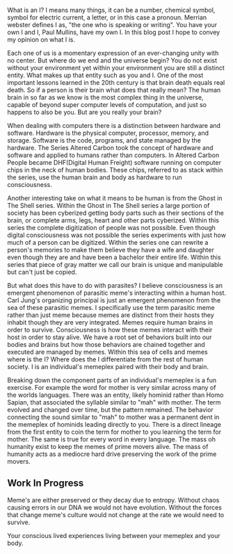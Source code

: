 What is an I? I means many things, it can be a number, chemical symbol, symbol for electric current, a letter, or in this case a pronoun. Merrian webster defines I as, "the one who is speaking or writing". You have your own I and I, Paul Mullins, have my own I. In this blog post I hope to convey my opinion on what I is.

Each one of us is a momentary expression of an ever-changing unity with no center. But where do we end and the universe begin? You do not exist without your environment yet within your environment you are still a distinct entity. What makes up that entity such as you and I. One of the most important lessons learned in the 20th century is that brain death equals real death. So if a person is their brain what does that really mean? The human brain in so far as we know is the most complex thing in the universe, capable of beyond super computer levels of computation, and just so happens to also be you. But are you really your brain?

When dealing with computers there is a distinction between hardware and software. Hardware is the physical computer, processor, memory, and storage. Software is the code, programs, and state managed by the hardware. The Series Altered Carbon took the concept of hardware and software and applied to humans rather than computers. In Altered Carbon People became DHF(Digital Human Freight) software running on computer chips in the neck of human bodies. These chips, referred to as stack within the series, use the human brain and body as hardware to run consciousness.

Another interesting take on what it means to be human is from the Ghost in The Shell series. Within the Ghost in The Shell series a large portion of society has been cyberized getting body parts such as their sections of the brain, or complete arms, legs, heart and other parts cyberized. Within this series the complete digitization of people was not possible. Even though digital consciousness was not possible the series experiments with just how much of a person can be digitized. Within the series one can rewrite a person's memories to make them believe they have a wife and daughter even though they are and have been a bachelor their entire life. Within this series that piece of gray matter we call our brain is unique and manipulable but can't just be copied.

But what does this have to do with parasites? I believe consciousness is an emergent phenomenon of parasitic meme's interacting within a human host. Carl Jung's organizing principal is just an emergent phenomenon from the sea of these parasitic memes. I specifically use the term parasitic meme rather than just meme because memes are distinct from their hosts they inhabit though they are very integrated. Memes require human brains in order to survive. Consciousness is how these memes interact with their host in order to stay alive. We have a root set of behaviors built into our bodies and brains but how those behaviors are chained together and executed are managed by memes. Within this sea of cells and memes where is the I? Where does the I differentiate from the rest of human society. I is an individual's memeplex paired with their body and brain.

Breaking down the component parts of an individual's memeplex is a fun exercise. For example the word for mother is very similar across many of the worlds languages. There was an entity, likely hominid rather than Homo Sapian, that associated the syllable similar to "mah" with mother. The term evolved and changed over time, but the pattern remained. The behavior connecting the sound similar to "mah" to mother was a permanent dent in the memeplex of hominids leading directly to you. There is a direct lineage from the first entity to coin the term for mother to you learning the term for mother. The same is true for every word in every language. The mass oh humanity exist to keep the memes of prime movers alive. The mass of humanity acts as a mediocre hard drive preserving the work of the prime movers.

## Work In Progress

Meme's are either preserved or they decay due to entropy. Without chaos causing errors in our DNA we would not have evolution. Without the forces that change meme's culture would not change at the rate we would need to survive.

Your conscious lived experiences living between your memeplex and your body. 
